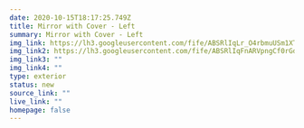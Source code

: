 ```yaml
---
date: 2020-10-15T18:17:25.749Z
title: Mirror with Cover - Left
summary: Mirror with Cover - Left
img_link: https://lh3.googleusercontent.com/fife/ABSRlIqLr_O4rbmuUSm1XTqRggmGGqIgoj-LYII3Ke2PTHzaoZCjiGw2DHANFUfLboRn7oRB_EEp-iNcfvP8Uw8RafKn50f18T-JUPQyx9L47av9wegOVibSMynxCx1ZeT0b7kXPy34vYxtjOL-QwSTnKHmL1IEEOU2kIhiNGok8z2Ecfpn_6EonPTIcSYHUkEsPFaGyXG44uhpZGInwEqnWRcv3jWmfd6CjyKybatNWI8EcpgzVwjE0g7PiOQRQoqNe45oC53RIDrNaaUKn1pmS8xZyH-qJwA4Xz6wfpDeRhUz5t7qJWGpHovWpLVQuB41bc3QePtXVGFGmkZqi2jASHCOUw4jC0q_idNrAse50ivM0XxSlwszV2aYIS8JEvqoAQ4qyxX8VnYY1GJJrLZ4Lq1_NnKWK3XHZRCeEVajqMZNQCY-a-VPXovcI9YV01X6qOPhO8cYqkwOyD9yVhJrLI_DdrYTQP6cPbmCT2WSsRo02SfkdBZUyr_jOWs6mUjLWIH-6_rDbYNXUBzV2Y4_NniDCsSwBwRY8rgVBrBRt1bHSDhoplLaj45tUXesJo2vUEOXwM24fMipsXtLmcmRy9Ko4dMCQFz0KYevXQEUL5BwCPBVUHcMn2JN86DjaqKr3QiUtcbiqvdmVPh5GFRlxZla405q3MGGdBulG8b6_XPhyn80ZbCXNriqUOeiVoKhRzq_AmFK1_UN8ZYFxlOSfMJFnBiO43zYaoA=w795-h666-ft
img_link2: https://lh3.googleusercontent.com/fife/ABSRlIqFnARVpngCf0rGdGdh__G2MqfqjQk-AvjwbeN3SV1war1LNL9yUzSB95p3aUTMLafueDvuyeDTRJtE4BiTrNZnTZlPUhc93_z0kOmvwOADJzYoMITvk1_GgA67K4KLwI5qSxlDAfAV3MDD5OJEX9GOc37u1x2Gor9rL9zZEEvnUqX26-vyT8O46ni5vvw3INZCc211wyqXuRCc4egN9MeWC2dFQX-CO86Cpm7YBnTCgQZ_A8aQNYILDqQZFWvuCJYkhzK1_hNZCwjno73VxEg-LcvCVg5SUeOHywHwugK6JD2CetnogI-mbwWsqZp_e3eRNQLUYIk05mI80sAyd2jk_D4_TtToF9tVispjblPUTJlnkaNJ4MSgLeBAyxvJQQHXo5CbEZFznEL86777t65QIpqVL6zF2rgtLixDu-UaJ0vEL--L_TcRBTNUs7VTLypH8bJkFthO7_mGjFvV0DMfiWNPdpYeHIgSrvYmxobToAOWa4e2clyDUJ45S7HdHSeswtxLJ2tKfUSlCt4_v8rNZHSpZY0yfGqt3G5qCtQ2pW1LWhNyC-M5wfWm-MD_IJuMFRU_hiHOrhnX-Gn5XsCEqAwpDNbjVNdjP1HogOspyF5ILKrFZJJe0oiC6GPuQCEVC2sSnkxlJZgQuxhEGqspjghbC1WO8i2c1VHzdg_fPxjvl3CnY7Yo6TQ1cs0ry8i1zzRlLRBlWe4J1ZQKdSRj7ANH2T1c0A=w795-h666-ft
img_link3: ""
img_link4: ""
type: exterior
status: new
source_link: ""
live_link: ""
homepage: false
---
```

